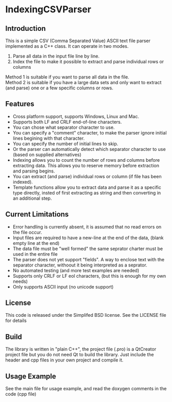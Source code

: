 # IndexingCSVParser

## Introduction

This is a simple CSV (Comma Separated Value) ASCII text file parser implemented as a C++ class.
It can operate in two modes.

1. Parse all data in the input file line by line.
2. Index the file to make it possible to extract and parse individual rows or columns

Method 1 is suitable if you want to parse all data in the file.<br>
Method 2 is suitable if you have a large data sets and only want to extract (and parse) one or a few specific columns or rows.

## Features
- Cross platform support, supports Windows, Linux and Mac.
- Supports both LF and CRLF end-of-line characters.
- You can chose what separator character to use.
- You can specify a "comment" character, to make the parser ignore initial lines begining with that character.
- You can specify the number of initial lines to skip.
- Or the parser can automatically detect which separator character to use (based on supplied alternatives)
- Indexing allows you to count the number of rows and columns before extracting data. This allows you to reserve memory before extraction and parsing begins.
- You can extract (and parse) individual rows or column (if file has been indexed).
- Template functions allow you to extract data and parse it as a specific type directly, insted of first extracting as string and then converting in an additional step.

## Current Limitations
- Error handling is currently absent, it is assumed that no read errors on the file occur.
- Input files are required to have a new-line at the end of the data, (blank empty line at the end)
- The data file must be "well formed" the same seprator charter must be used in the entire file 
- The parser does not yet support "fields". A way to enclose text with the separator character, withoout it being interpreted as a seprator.
- No automated testing (and more test examples are needed)
- Supports only CRLF or LF eol characters, (but this is enough for my own needs)
- Only supports ASCII input (no unicode support)

## License
This code is released under the Simplifed BSD license. See the LICENSE file for details

## Build
The library is written in "plain C++", the project file (.pro) is a QtCreator project file but you do not need Qt to build the library. Just include the header and cpp files in your own project and compile it.

## Usage Example 
See the main file for usage example, and read the doxygen comments in the code (cpp file) 

